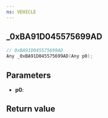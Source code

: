 ```yaml
---
ns: VEHICLE
---
```

## _0xBA91D045575699AD

```c
// 0xBA91D045575699AD
Any _0xBA91D045575699AD(Any p0);
```


## Parameters
* **p0**: 

## Return value
